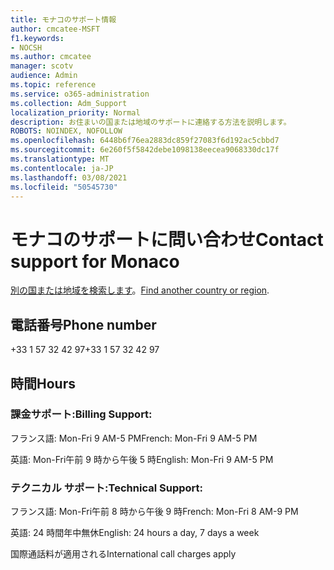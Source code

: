 ```yaml
---
title: モナコのサポート情報
author: cmcatee-MSFT
f1.keywords:
- NOCSH
ms.author: cmcatee
manager: scotv
audience: Admin
ms.topic: reference
ms.service: o365-administration
ms.collection: Adm_Support
localization_priority: Normal
description: お住まいの国または地域のサポートに連絡する方法を説明します。
ROBOTS: NOINDEX, NOFOLLOW
ms.openlocfilehash: 6448b6f76ea2883dc859f27083f6d192ac5cbbd7
ms.sourcegitcommit: 6e260f5f5842debe1098138eecea9068330dc17f
ms.translationtype: MT
ms.contentlocale: ja-JP
ms.lasthandoff: 03/08/2021
ms.locfileid: "50545730"
---
```

# <a name="contact-support-for-monaco"></a><span data-ttu-id="fe1a2-103">モナコのサポートに問い合わせ</span><span class="sxs-lookup"><span data-stu-id="fe1a2-103">Contact support for Monaco</span></span>

<span data-ttu-id="fe1a2-104">[別の国または地域を検索します](../contact-support-for-business-products.md)。</span><span class="sxs-lookup"><span data-stu-id="fe1a2-104">[Find another country or region](../contact-support-for-business-products.md).</span></span>

## <a name="phone-number"></a><span data-ttu-id="fe1a2-105">電話番号</span><span class="sxs-lookup"><span data-stu-id="fe1a2-105">Phone number</span></span>
<span data-ttu-id="fe1a2-106">+33 1 57 32 42 97</span><span class="sxs-lookup"><span data-stu-id="fe1a2-106">+33 1 57 32 42 97</span></span>

## <a name="hours"></a><span data-ttu-id="fe1a2-107">時間</span><span class="sxs-lookup"><span data-stu-id="fe1a2-107">Hours</span></span>
### <a name="billing-support"></a><span data-ttu-id="fe1a2-108">課金サポート:</span><span class="sxs-lookup"><span data-stu-id="fe1a2-108">Billing Support:</span></span>

<span data-ttu-id="fe1a2-109">フランス語: Mon-Fri 9 AM-5 PM</span><span class="sxs-lookup"><span data-stu-id="fe1a2-109">French: Mon-Fri 9 AM-5 PM</span></span>

<span data-ttu-id="fe1a2-110">英語: Mon-Fri午前 9 時から午後 5 時</span><span class="sxs-lookup"><span data-stu-id="fe1a2-110">English: Mon-Fri 9 AM-5 PM</span></span>

### <a name="technical-support"></a><span data-ttu-id="fe1a2-111">テクニカル サポート:</span><span class="sxs-lookup"><span data-stu-id="fe1a2-111">Technical Support:</span></span>

<span data-ttu-id="fe1a2-112">フランス語: Mon-Fri午前 8 時から午後 9 時</span><span class="sxs-lookup"><span data-stu-id="fe1a2-112">French: Mon-Fri 8 AM-9 PM</span></span>

<span data-ttu-id="fe1a2-113">英語: 24 時間年中無休</span><span class="sxs-lookup"><span data-stu-id="fe1a2-113">English: 24 hours a day, 7 days a week</span></span>

<span data-ttu-id="fe1a2-114">国際通話料が適用される</span><span class="sxs-lookup"><span data-stu-id="fe1a2-114">International call charges apply</span></span>

